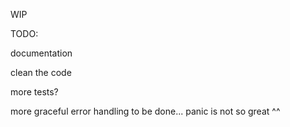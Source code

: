 WIP

TODO:

documentation

clean the code

more tests?

more graceful error handling to be done... panic is not so great ^^